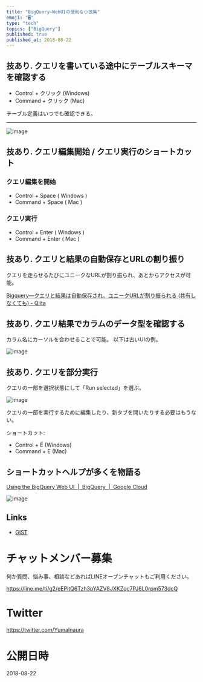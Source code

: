 ```yaml
---
title: "BigQuery—WebUIの便利な小技集"
emoji: "🖥"
type: "tech"
topics: ["BigQuery"]
published: true
published_at: 2018-08-22
---
```



## 技あり. クエリを書いている途中にテーブルスキーマを確認する

- Control + クリック (Windows)
- Command + クリック (Mac)

テーブル定義はいつでも確認できる。

---

![image](https://user-images.githubusercontent.com/13635059/44429070-3faf4880-a5d1-11e8-8bf4-7bc4d18e900e.png)

## 技あり. クエリ編集開始 / クエリ実行のショートカット

### クエリ編集を開始

- Control + Space ( Windows )
- Command + Space ( Mac )

### クエリ実行

- Control + Enter ( Windows )
- Command + Enter ( Mac )


## 技あり. クエリと結果の自動保存とURLの割り振り

クエリを走らせるたびにユニークなURLが割り振られ、あとからアクセスが可能。

[Bigquery—クエリと結果は自動保存され、ユニークURLが割り振られる (共有しなくても) - Qiita](https://qiita.com/YumaInaura/items/56c5b5297aeb98cb0056)

## 技あり. クエリ結果でカラムのデータ型を確認する

カラム名にカーソルを合わせることで可能。
以下は古いUIの例。

![image](https://user-images.githubusercontent.com/13635059/44427499-b4cc4f00-a5cc-11e8-9ffd-09c73569ffc0.png)

## 技あり. クエリを部分実行

クエリの一部を選択状態にして「Run selected」を選ぶ。

![image](https://user-images.githubusercontent.com/13635059/44428167-894a6400-a5ce-11e8-9807-9f9639c0c8de.png)

クエリの一部を実行するために編集したり、新タブを開いたりする必要はもうない。

ショートカット:

- Control + E (Windows)
- Command + E (Mac)

## ショートカットヘルプが多くを物語る

[Using the BigQuery Web UI  |  BigQuery  |  Google Cloud](https://cloud.google.com/bigquery/docs/bigquery-web-ui#keyboard_shortcuts)

![image](https://user-images.githubusercontent.com/13635059/44427920-da0d8d00-a5cd-11e8-829e-34a7ec8dc7e9.png)

## Links

- [GIST](https://gist.github.com/YumaInaura/eac451fef9221316c8c484ddd93733d3)









<!-- Update From Qiita API -->

# チャットメンバー募集


何か質問、悩み事、相談などあればLINEオープンチャットもご利用ください。

https://line.me/ti/g2/eEPltQ6Tzh3pYAZV8JXKZqc7PJ6L0rpm573dcQ





# Twitter


https://twitter.com/YumaInaura


<!-- Update From Qiita API -->



# 公開日時

2018-08-22
